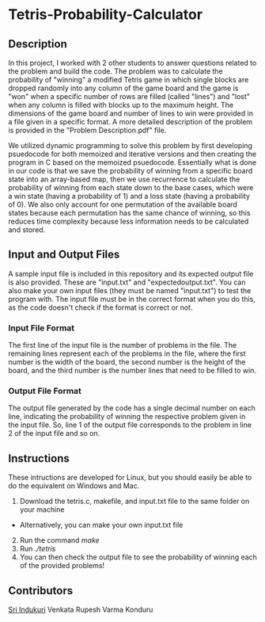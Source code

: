 # Tetris-Probability-Calculator

## Description
In this project, I worked with 2 other students to answer questions related to the problem and build the code. The problem was to calculate the probability of "winning" a modified Tetris game in which single blocks are dropped randomly into any column of the game board and the game is "won" when a specific number of rows are filled (called "lines") and "lost" when any column is filled with blocks up to the maximum height. The dimensions of the game board and number of lines to win were provided in a file given in a specific format. A more detailed description of the problem is provided in the "Problem Description.pdf" file.

We utilized dynamic programming to solve this problem by first developing psuedocode for both memoized and iterative versions and then creating the program in C based on the memoized psuedocode. Essentially what is done in our code is that we save the probability of winning from a specific board state into an array-based map, then we use recurrence to calculate the probability of winning from each state down to the base cases, which were a win state (having a probability of 1) and a loss state (having a probability of 0). We also only account for one permutation of the available board states because each permutation has the same chance of winning, so this reduces time complexity because less information needs to be calculated and stored.

## Input and Output Files
A sample input file is included in this repository and its expected output file is also provided. These are "input.txt" and "expectedoutput.txt". You can also make your own input files (they must be named "input.txt") to test the program with. The input file must be in the correct format when you do this, as the code doesn't check if the format is correct or not.
### Input File Format
The first line of the input file is the number of problems in the file. The remaining lines represent each of the problems in the file, where the first number is the width of the board, the second number is the height of the board, and the third number is the number lines that need to be filled to win.
### Output File Format
The output file generated by the code has a single decimal number on each line, indicating the probability of winning the respective problem given in the input file. So, line 1 of the output file corresponds to the problem in line 2 of the input file and so on.

## Instructions
These intructions are developed for Linux, but you should easily be able to do the equivalent on Windows and Mac.
1. Download the tetris.c, makefile, and input.txt file to the same folder on your machine
  - Alternatively, you can make your own input.txt file
2. Run the command _make_
3. Run _./tetris_
4. You can then check the output file to see the probability of winning each of the provided problems!

## Contributors
[Sri Indukuri](https://github.com/varma3108)
Venkata Rupesh Varma Konduru
